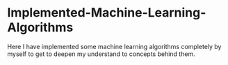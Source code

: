 # Implemented-Machine-Learning-Algorithms
Here I have implemented some machine learning algorithms completely by myself to get to deepen my understand to concepts behind them.
